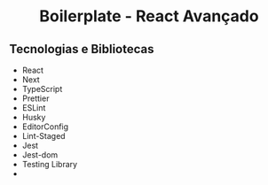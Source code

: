 <h1 align="center">Boilerplate - React Avançado </h1>

<h2>

## Tecnologias e Bibliotecas
 * React
 * Next
 * TypeScript
 * Prettier
 * ESLint
 * Husky
 * EditorConfig
 * Lint-Staged
 * Jest
 * Jest-dom
 * Testing Library
 *
